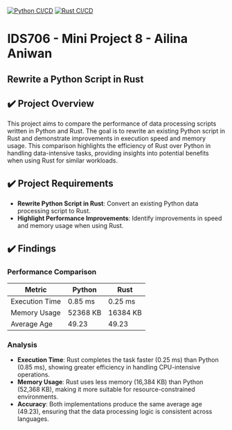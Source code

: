 [![Python CI/CD](https://github.com/ailina-aniwan/Ailina_Aniwan_Mini_Project_8/actions/workflows/python.yml/badge.svg)](https://github.com/ailina-aniwan/Ailina_Aniwan_Mini_Project_8/actions/workflows/python.yml) [![Rust CI/CD](https://github.com/ailina-aniwan/Ailina_Aniwan_Mini_Project_8/actions/workflows/rust.yml/badge.svg)](https://github.com/ailina-aniwan/Ailina_Aniwan_Mini_Project_8/actions/workflows/rust.yml)
# IDS706 - Mini Project 8 - Ailina Aniwan

## Rewrite a Python Script in Rust

## ✔️ Project Overview
This project aims to compare the performance of data processing scripts written in Python and Rust. The goal is to rewrite an existing Python script in Rust and demonstrate improvements in execution speed and memory usage. This comparison highlights the efficiency of Rust over Python in handling data-intensive tasks, providing insights into potential benefits when using Rust for similar workloads.

## ✔️ Project Requirements
- **Rewrite Python Script in Rust**: Convert an existing Python data processing script to Rust.
- **Highlight Performance Improvements**: Identify improvements in speed and memory usage when using Rust.

## ✔️ Findings

### Performance Comparison

| Metric            | Python                | Rust                  |
|-------------------|-----------------------|-----------------------|
| Execution Time    | 0.85 ms               | 0.25 ms               |
| Memory Usage      | 52368 KB              | 16384 KB              |
| Average Age       | 49.23                 | 49.23                 |

### Analysis

- **Execution Time**: Rust completes the task faster (0.25 ms) than Python (0.85 ms), showing greater efficiency in handling CPU-intensive operations.
- **Memory Usage**: Rust uses less memory (16,384 KB) than Python (52,368 KB), making it more suitable for resource-constrained environments.
- **Accuracy**: Both implementations produce the same average age (49.23), ensuring that the data processing logic is consistent across languages.
